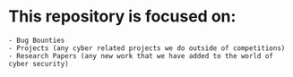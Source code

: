 # This repository is focused on:
    - Bug Bounties
    - Projects (any cyber related projects we do outside of competitions)
    - Research Papers (any new work that we have added to the world of cyber security)
